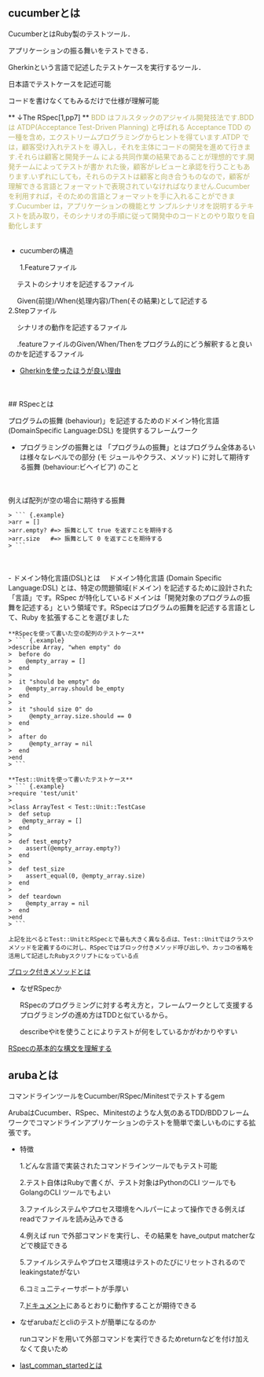 ## cucumberとは

CucumberとはRuby製のテストツール．

アプリケーションの振る舞いをテストできる．

Gherkinという言語で記述したテストケースを実行するツール．

日本語でテストケースを記述可能

コードを書けなくてもみるだけで仕様が理解可能

** ↓The RSpec[1,pp7] **
<font color = "DarkKhaki">
BDD はフルスタックのアジャイル開発技法です.BDD は ATDP(Acceptance Test-Driven Planning) と呼ばれる Acceptance TDD の一種を含め，エクストリームプログラミングからヒントを得ています.ATDP では，顧客受け入れテストを 導入し，それを主体にコードの開発を進めて行きます.それらは顧客と開発チーム による共同作業の結果であることが理想的です.開発チームによってテストが書か れた後，顧客がレビューと承認を行うこともあります.いずれにしても，それらのテストは顧客と向き合うものなので，顧客が理解できる言語とフォーマットで表現されていなければなりません.Cucumber を利用すれば，そのための言語とフォーマットを手に入れることができます.Cucumber は，アプリケーションの機能とサ ンプルシナリオを説明するテキストを読み取り，そのシナリオの手順に従って開発中のコードとのやり取りを自動化します
</font>
<br>
<br>
- cucumberの構造

  1.Featureファイル

　  テストのシナリオを記述するファイル

　  Given(前提)/When(処理内容)/Then(その結果)として記述する
<br>
  2.Stepファイル

　  シナリオの動作を記述するファイル

　  .featureファイルのGiven/When/Thenをプログラム的にどう解釈すると良いのかを記述するファイル

- [Gherkinを使ったほうが良い理由](https://sakanasoft.net/gherkin-is-valuable-test-practice/)
<br>
<br>
## RSpecとは

  プログラムの振舞 (behaviour)」を記述するためのドメイン特化言語 (DomainSpecific Language:DSL) を提供するフレームワーク

- プログラミングの振舞とは
「プログラムの振舞」とはプログラム全体あるいは様々なレベルでの部分 (モ ジュールやクラス、メソッド) に対して期待する振舞 (behaviour:ビヘイビア) のこと
<br>
<br>
例えば配列が空の場合に期待する振舞

    > ``` {.example}
    >arr = []
    >arr.empty? #=> 振舞として true を返すことを期待する
    >arr.size   #=> 振舞として 0 を返すことを期待する
    > ```
<br>
<br>
- ドメイン特化言語(DSL)とは
　ドメイン特化言語 (Domain Specific Language:DSL) とは、特定の問題領域(ドメイン) を記述するために設計された「言語」です。RSpec が特化しているドメインは「開発対象のプログラムの振舞を記述する」という領域です。RSpecはプログラムの振舞を記述する言語として、Ruby を拡張することを選びました

    **RSpecを使って書いた空の配列のテストケース**
    > ``` {.example}
    >describe Array, "when empty" do
    >  before do
    >    @empty_array = []
    >  end
    >
    >  it "should be empty" do
    >    @empty_array.should be_empty
    >  end
    >
    >  it "should size 0" do
    >     @empty_array.size.should == 0
    >  end
    >
    >  after do
    >     @empty_array = nil
    >  end
    >end
    > ```
    
    **Test::Unitを使って書いたテストケース**
    > ``` {.example}
    >require 'test/unit'
    > 
    >class ArrayTest < Test::Unit::TestCase
    >  def setup
    >	@empty_array = []
    >  end
    >	
    >  def test_empty?
    >    assert(@empty_array.empty?)
    >  end
    >
    >  def test_size
    >    assert_equal(0, @empty_array.size)
    >  end
    >
    >  def teardown
    >    @empty_array = nil
    >  end
    >end
    > ```

    上記を比べるとTest::UnitとRSpecとで最も大きく異なる点は、Test::Unitではクラスやメソッドを定義するのに対し、RSpecではブロック付きメソッド呼び出しや、カッコの省略を活用して記述したRubyスクリプトになっている点

[ブロック付きメソッドとは](https://qiita.com/shuhei_sfc/items/5c582f89d5d8d7ab956c)

- なぜRSpecか

  RSpecのプログラミングに対する考え方と，フレームワークとして支援するプログラミングの進め方はTDDと似ているから。

  describeやitを使うことによりテストが何をしているかがわかりやすい

[RSpecの基本的な構文を理解する](https://qiita.com/jnchito/items/42193d066bd61c740612)


## arubaとは

  コマンドラインツールをCucumber/RSpec/Minitestでテストするgem

  ArubaはCucumber、RSpec、Minitestのような人気のあるTDD/BDDフレームワークでコマンドラインアプリケーションのテストを簡単で楽しいものにする拡張です。

- 特徴

  1.どんな言語で実装されたコマンドラインツールでもテスト可能

  2.テスト自体はRubyで書くが、テスト対象はPythonのCLI ツールでもGolangのCLI ツールでもよい

  3.ファイルシステムやプロセス環境をヘルパーによって操作できる例えばreadでファイルを読み込みできる

  4.例えば run で外部コマンドを実行し、その結果を have_output matcherなどで検証できる

  5.ファイルシステムやプロセス環境はテストのたびにリセットされるのでleakingstateがない

  6.コミュ二ティーサポートが手厚い

  7.[ドキュメント](https://github.com/cucumber/aruba/tree/master/features)にあるとおりに動作することが期待できる

- なぜarubaだとcliのテストが簡単になるのか

  runコマンドを用いて外部コマンドを実行できるためreturnなどを付け加えなくて良いため

- [last_comman_startedとは](https://relishapp.com/cucumber/aruba/v/0-11-0/docs/command/return-last-command-started)